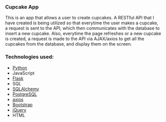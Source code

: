 ### Cupcake App

This is an app that allows a user to create cupcakes. A RESTful API that I have created is being utilized so that everytime the user makes a cupcake, a request is sent to the API, which then communicates with the database to insert a new cupcake. Also, everytime the page refreshes or a new cupcake is created, a request is made to the API via AJAX/axios to get all the cupcakes from the database, and display them on the screen.

### Technologies used:

- [Python](https://www.python.org/)
- JavaScript
- [Flask](https://flask.palletsprojects.com/en/1.1.x/)
- SQL
- [SQLAlchemy](https://www.sqlalchemy.org/)
- [PostgreSQL](https://www.postgresql.org/)
- [axios](https://www.npmjs.com/package/axios)
- [Bootstrap](https://getbootstrap.com/)
- [jQuery](https://jquery.com/)
- HTML